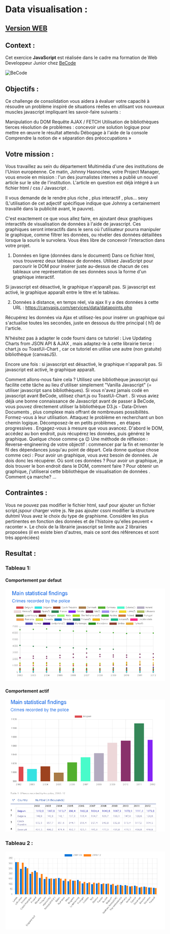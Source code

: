 # Data visualisation :

## [Version WEB](https://cebe0210.github.io/js-datavisualisation-challenge/ "exerice chart.js")

## Context :

Cet exercice **JavaScript** est réalisée dans le cadre ma formation de Web Developpeur Junior chez [BeCode](https://becode.org/all-trainings/pedagogical-framework-junior-developer/ "site BeCode")

![BeCode](https://res.cloudinary.com/studentbe/image/upload/f_auto,fl_progressive,q_auto:good,w_400/company_logos_179664_1520259212)


## Objectifs :

Ce challenge de consolidation vous aidera à évaluer votre capacité à résoudre un problème inspiré de situations réelles en utilisant vos nouveaux muscles javascript impliquant les savoir-faire suivants :

Manipulation du DOM
Requête AJAX / FETCH
Utilisation de bibliothèques tierces
résolution de problèmes : concevoir une solution logique pour mettre en œuvre le résultat attendu
Débogage à l'aide de la console
Comprendre la notion de « séparation des préoccupations »

## Votre mission :

Vous travaillez au sein du département Multimédia d'une des institutions de l'Union européenne. Ce matin, Johnny Hasnoclew, votre Project Manager, vous envoie en mission : l'un des journalistes internes a publié un nouvel article sur le site de l'institution. L'article en question est déjà intégré à un fichier html / css / Javascript .

Il vous demande de le rendre plus riche , plus interactif , plus... sexy (L'utilisation de cet adjectif spécifique indique que Johnny a certainement travaillé dans la publicité avant, le pauvre).

C'est exactement ce que vous allez faire, en ajoutant deux graphiques interactifs de visualisation de données à l'aide de javascript. Ces graphiques seront interactifs dans le sens où l'utilisateur pourra manipuler le graphique, comme filtrer les données, ou révéler des données détaillées lorsque la souris le survolera. Vous êtes libre de concevoir l’interaction dans votre projet.

1. Données en ligne (données dans le document)
Dans ce fichier html, vous trouverez deux tableaux de données. Utilisez JavaScript pour parcourir le DOM pour insérer juste au-dessus de chacun de ces tableaux une représentation de ses données sous la forme d'un graphique interactif.

Si javascript est désactivé, le graphique n'apparaît pas. Si javascript est activé, le graphique apparaît entre le titre et le tableau.

2. Données à distance, en temps réel, via ajax
Il y a des données à cette URL : https://canvasjs.com/services/data/datapoints.php

Récupérez les données via Ajax et utilisez-les pour insérer un graphique qui s'actualise toutes les secondes, juste en dessous du titre principal ( h1) de l'article.

N'hésitez pas à adapter le code fourni dans ce tutoriel : Live Updating Charts from JSON API & AJAX , mais adaptez-le à cette librairie tierce : chart.js ou ToastUi-Chart , car ce tutoriel en utilise une autre (non gratuite) bibliothèque (canvasJS).

Encore une fois : si javascript est désactivé, le graphique n'apparaît pas. Si javascript est activé, le graphique apparaît.

Comment allons-nous faire cela ?
Utilisez une bibliothèque javascript qui facilite cette tâche au lieu d'utiliser simplement "Vanilla Javascript" (= utiliser javascript sans bibliothèques). Si vous n'avez jamais codé en javascript avant BeCode, utilisez chart.js ou ToastUi-Chart . Si vous aviez déjà une bonne connaissance de Javascript avant de passer à BeCode, vous pouvez directement utiliser la bibliothèque D3.js - Data-Driven Documents , plus complexe mais offrant de nombreuses possibilités.
Formez-vous à leur utilisation.
Attaquez le problème en recherchant un bon chemin logique. Décomposez-le en petits problèmes , en étapes progressives . Engagez-vous à mesure que vous avancez. D'abord le DOM, accédez au bon endroit, puis récupérez les données, puis générez le graphique. Quelque chose comme ça 😉
Une méthode de réflexion : Reverse-engineering de votre objectif : commencer par la fin et remonter le fil des dépendances jusqu'au point de départ. Cela donne quelque chose comme ceci :
Pour avoir un graphique, vous avez besoin de données. Je dois donc les récupérer.
Où sont ces données ?
Pour avoir un graphique, je dois trouver le bon endroit dans le DOM, comment faire ?
Pour obtenir un graphique, j'utiliserai cette bibliothèque de visualisation de données . Comment ça marche?
...

## Contraintes :

Vous ne pouvez pas modifier le fichier html, sauf pour ajouter un fichier script.jspour charger votre js. Ne pas ajouter cssni modifier la structure duhtml
Vous avez le choix du type de graphisme. Considère les plus pertinentes en fonction des données et de l'histoire qu'elles peuvent « raconter ».
Le choix de la librairie javascript se limite aux 2 librairies proposées (il en existe bien d'autres, mais ce sont des références et sont très appréciées)

## Resultat :

### Tableau 1:

#### Comportement par **defaut**

![tableau-1-defaut](img/table1defaut.png)

#### Comportement **actif**

![tableau-1-actif](img/table1actif.png)


### Tableau 2 :

![tableau-2](img/table2.png)